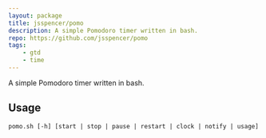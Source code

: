 ```yaml
---
layout: package
title: jsspencer/pomo
description: A simple Pomodoro timer written in bash.
repo: https://github.com/jsspencer/pomo
tags:
    - gtd
    - time
---
```

 
A simple Pomodoro timer written in bash.
 
## Usage

`pomo.sh [-h] [start | stop | pause | restart | clock | notify | usage]`

